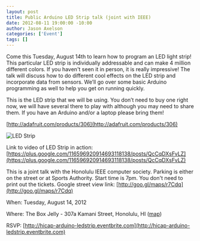 ```yaml
--- 
layout: post
title: Public Arduino LED Strip talk (joint with IEEE)
date: 2012-08-11 19:00:00 -10:00
author: Jason Axelson
categories: ['Event']
tags: []
---
```


Come this Tuesday, August 14th to learn how to program an LED light strip! This particular LED strip is individually addressable and can make 4 million different colors. If you haven't seen it in person, it is really impressive! The talk will discuss how to do different cool effects on the LED strip and incorporate data from sensors.  We’ll go over some basic Arduino programming as well to help you get on running quickly.

This is the LED strip that we will be using. You don’t need to buy one right now, we will have several there to play with although you may need to share them. If you have an Arduino and/or a laptop please bring them!

[http://adafruit.com/products/306](http://adafruit.com/products/306)

![LED Strip](https://evbdn.eventbrite.com/s3-s3/eventlogos/14288055/hewaw.jpg)

Link to video of LED Strip in action:
[https://plus.google.com/116596920914693118138/posts/QcCqDXsFvLZ](https://plus.google.com/116596920914693118138/posts/QcCqDXsFvLZ)

This is a joint talk with the Honolulu IEEE computer society.
Parking is either on the street or at Sports Authority. Start time is 7pm. You don't need to print out the tickets.
Google street view link: [http://goo.gl/maps/r7Cdq](http://goo.gl/maps/r7Cdq)

When: Tuesday, August 14, 2012

Where: The Box Jelly - 307a Kamani Street, Honolulu, HI ([map](https://maps.google.com/maps?q=307a+Kamani+St.+,+Honolulu,+HI))

RSVP: [http://hicap-arduino-ledstrip.eventbrite.com](http://hicap-arduino-ledstrip.eventbrite.com)